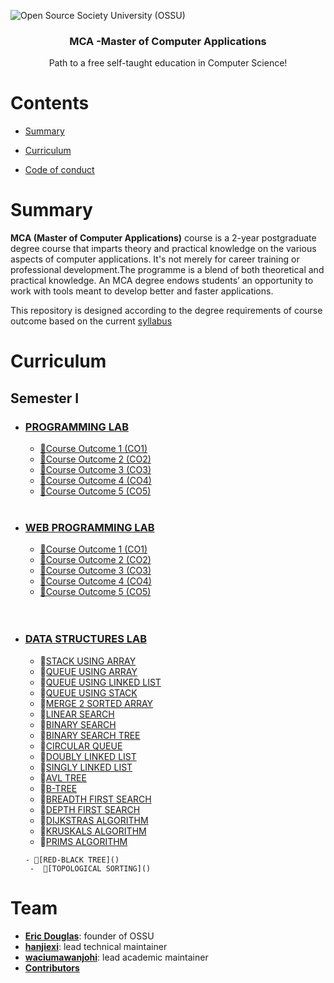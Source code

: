 ![Open Source Society University (OSSU)](http://i.imgur.com/kYYCXtC.png)

<h3 align="center">MCA -Master of Computer Applications</h3>
<p align="center">
  Path to a free self-taught education in Computer Science!
</p>

[comment]: <> (<p align="center">)

[comment]: <> (  <a href="https://github.com/sindresorhus/awesome">)

[comment]: <> (    <img alt="Awesome" src="https://cdn.rawgit.com/sindresorhus/awesome/d7305f38d29fed78fa85652e3a63e154dd8e8829/media/badge.svg">)

[comment]: <> (  </a>)

[comment]: <> (  <a href="https://github.com/ossu/computer-science">)

[comment]: <> (	<img alt="Open Source Society University - Computer Science" src="https://img.shields.io/badge/OSSU-computer--science-blue.svg">)

[comment]: <> (  </a>)

[comment]: <> (</p>)

# Contents

- [Summary](#summary)
  
- [Curriculum](#curriculum)
- [Code of conduct](#code-of-conduct)

[comment]: <> (- [Team]&#40;#team&#41;)

# Summary

**MCA (Master of Computer Applications)** course is a 2-year postgraduate degree course that imparts theory and practical knowledge on the various aspects of computer applications.
It's not merely for career training or professional development.The programme is a blend of both theoretical and practical knowledge. An MCA degree endows students’ an opportunity  to work with tools meant to develop better and faster applications.

This repository is designed according to the degree requirements of course outcome based on the current [syllabus](https://ktu.edu.in/data/MCA%20Syllabus.pdf?=%2F69D4Vd8gyGohwbqoUR7sBbX3rx6gbEmpqryih5MsV8p29xDmNpHmcTCkf0ZIyjZ)

[comment]: <> (**[How to contribute]&#40;CONTRIBUTING.md&#41;**)

[comment]: <> (**[Getting help]&#40;HELP.md&#41;** &#40;Details about our FAQ and chatroom&#41;)

[comment]: <> (# Community)

[comment]: <> (- We have a Telegram Community ! [![telegram badge]&#40;https://img.shields.io/badge/KTU-MCA-30302f?style=flat&logo=telegram&#41;]&#40;https://t.me/ktustudentsmca&#41;)

[comment]: <> (- You can also interact through GitHub issues.)


# Curriculum

## Semester I
  - ### [PROGRAMMING LAB](https://github.com/j3rry01v/MCA/tree/main/Semester-01/Python-Programming-Lab)
    - [📁Course Outcome 1 (CO1)]()
    - [📁Course Outcome 2 (CO2)]()
    - [📁Course Outcome 3 (CO3)]()
    - [📁Course Outcome 4 (CO4)]()
    - [📁Course Outcome 5 (CO5)]()
      <br>
      <br>

   - ### [WEB PROGRAMMING LAB](https://github.com/j3rry01v/MCA/tree/main/Semester-01/Web-Programming-Lab)
     - [📁Course Outcome 1 (CO1)]()
     - [📁Course Outcome 2 (CO2)]()
     - [📁Course Outcome 3 (CO3)]()
     - [📁Course Outcome 4 (CO4)]()
     - [📁Course Outcome 5 (CO5)]()
      <br>
      <br>
       
  - ### [DATA STRUCTURES LAB ](#introduction-to-programming)
     - 📁[STACK USING ARRAY]()
     - 📁[QUEUE USING ARRAY]()
     - 📁[QUEUE USING LINKED LIST]()
     - 📁[QUEUE USING STACK]()
     - 📁[MERGE 2 SORTED ARRAY]()
     - 📁[LINEAR SEARCH]()
     - 📁[BINARY SEARCH]()
     - 📁[BINARY SEARCH TREE]()
     - 📁[CIRCULAR QUEUE]()
     - 📁[DOUBLY LINKED LIST]()
     - 📁[SINGLY LINKED LIST]()
      - 📁[AVL TREE]()
      - 📁[B-TREE]()
       - 📁[BREADTH FIRST SEARCH]()
      -  📁[DEPTH FIRST SEARCH]()
      -  📁[DIJKSTRAS ALGORITHM]()
      -  📁[KRUSKALS ALGORITHM]()
       - 📁[PRIMS ALGORITHM]()
         
        - 📁[RED-BLACK TREE]()
         -  📁[TOPOLOGICAL SORTING]()


  
# Team

* **[Eric Douglas](https://github.com/ericdouglas)**: founder of OSSU
* **[hanjiexi](https://github.com/hanjiexi)**: lead technical maintainer
* **[waciumawanjohi](https://github.com/waciumawanjohi)**: lead academic maintainer
* **[Contributors](https://github.com/ossu/computer-science/graphs/contributors)**
